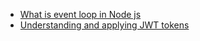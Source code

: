 * [What is event loop in Node js](https://www.youtube.com/watch?v=8aGhZQkoFbQ&ab_channel=JSConf)
* [Understanding and applying JWT tokens](https://www.sohamkamani.com/blog/javascript/2019-03-29-node-jwt-authentication/)

